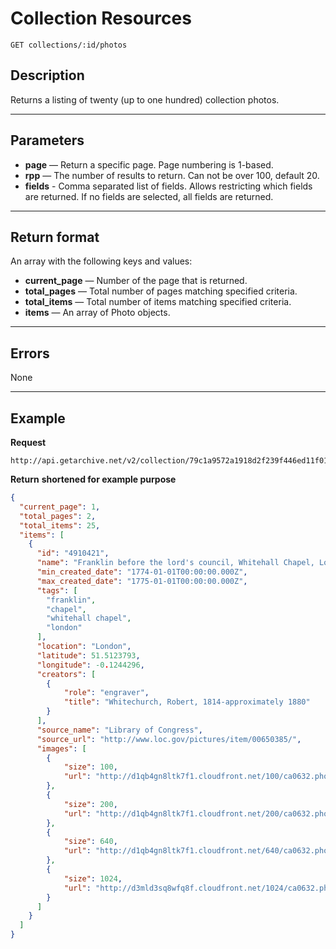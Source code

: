# Collection Resources

    GET collections/:id/photos

## Description
Returns a listing of twenty (up to one hundred) collection photos.
***

## Parameters

- **page** — Return a specific page. Page numbering is 1-based.
- **rpp** — The number of results to return. Can not be over 100, default 20.
- **fields** - Comma separated list of fields. Allows restricting which fields are returned. If no fields are selected, all fields are returned.	


***

## Return format
An array with the following keys and values:

- **current_page** — Number of the page that is returned.
- **total_pages** — Total number of pages matching specified criteria.
- **total_items** — Total number of items matching specified criteria.
- **items** — An array of Photo objects.

***

## Errors

None
***

## Example
**Request**

    http://api.getarchive.net/v2/collection/79c1a9572a1918d2f239f446ed11f01e/photos

**Return** __shortened for example purpose__
``` json
{
  "current_page": 1,
  "total_pages": 2,
  "total_items": 25,
  "items": [
    {
      "id": "4910421",
      "name": "Franklin before the lord's council, Whitehall Chapel, London, 1774",
      "min_created_date": "1774-01-01T00:00:00.000Z",
      "max_created_date": "1775-01-01T00:00:00.000Z",
      "tags": [
        "franklin",
        "chapel",
        "whitehall chapel",
        "london"
      ],
      "location": "London",
      "latitude": 51.5123793,
      "longitude": -0.1244296,
      "creators": [
        {
            "role": "engraver",
            "title": "Whitechurch, Robert, 1814-approximately 1880"
        }
      ],
      "source_name": "Library of Congress",
      "source_url": "http://www.loc.gov/pictures/item/00650385/",
      "images": [
        {
            "size": 100,
            "url": "http://d1qb4gn8ltk7f1.cloudfront.net/100/ca0632.photos.016181p.jpg"
        },
        {
            "size": 200,
            "url": "http://d1qb4gn8ltk7f1.cloudfront.net/200/ca0632.photos.016181p.jpg"
        },
        {
            "size": 640,
            "url": "http://d1qb4gn8ltk7f1.cloudfront.net/640/ca0632.photos.016181p.jpg"
        },
        {
            "size": 1024,
            "url": "http://d3mld3sq8wfq8f.cloudfront.net/1024/ca0632.photos.016181p.jpg"
        }
      ]
    }
  ]
}
```
